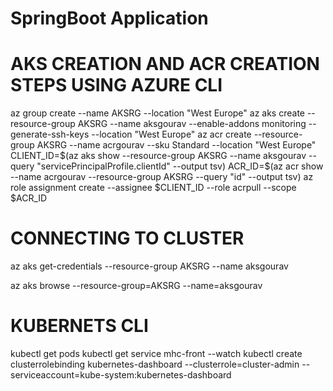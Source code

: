 # SpringBoot Application
# AKS CREATION AND ACR CREATION STEPS USING AZURE CLI
az group create --name AKSRG --location "West Europe"
az aks create --resource-group AKSRG --name aksgourav --enable-addons monitoring --generate-ssh-keys --location "West Europe"
az acr create --resource-group AKSRG --name acrgourav --sku Standard --location "West Europe"
CLIENT_ID=$(az aks show --resource-group AKSRG --name aksgourav --query "servicePrincipalProfile.clientId" --output tsv)
ACR_ID=$(az acr show --name acrgourav --resource-group AKSRG --query "id" --output tsv)
az role assignment create --assignee $CLIENT_ID --role acrpull --scope $ACR_ID

# CONNECTING TO CLUSTER
az  aks get-credentials --resource-group AKSRG --name aksgourav

az aks browse --resource-group=AKSRG --name=aksgourav

# KUBERNETS CLI
kubectl get pods
kubectl get service mhc-front --watch
kubectl create clusterrolebinding kubernetes-dashboard --clusterrole=cluster-admin --serviceaccount=kube-system:kubernetes-dashboard

